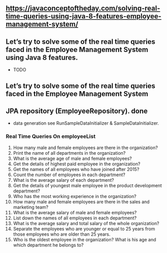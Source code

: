 ## 
## https://javaconceptoftheday.com/solving-real-time-queries-using-java-8-features-employee-management-system/

## Let’s try to solve some of the real time queries faced in the Employee Management System using Java 8 features.
* TODO

## Let’s try to solve some of the real time queries faced in the Employee Management System
## JPA repository (EmployeeRepository). done
* data generation see RunSampleDataInitializer & SampleDataInitializer.

### Real Time Queries On employeeList
1.  How many male and female employees are there in the organization?
2.  Print the name of all departments in the organization?
3.  What is the average age of male and female employees?
4.	Get the details of highest paid employee in the organization?
5.	Get the names of all employees who have joined after 2015?
6.	Count the number of employees in each department?
7.	What is the average salary of each department?
8.	Get the details of youngest male employee in the product development department?
9.	Who has the most working experience in the organization?
10.	How many male and female employees are there in the sales and marketing team?
11.	What is the average salary of male and female employees?
12.	List down the names of all employees in each department?
13.	What is the average salary and total salary of the whole organization?
14.	Separate the employees who are younger or equal to 25 years
    from those employees 	who are older than 25 years.
15.	Who is the oldest employee in the organization?
    What is his age and which department he belongs to?

